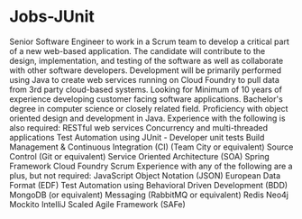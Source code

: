 # Jobs-JUnit
Senior Software Engineer to work in a Scrum team to develop a critical part of a new web-based application. 
The candidate will contribute to the design, implementation, and testing of the software as well as collaborate with other software developers. Development will be primarily performed using Java to create web services running on Cloud Foundry to pull data from 3rd party cloud-based systems.   Looking for  Minimum of 10 years of experience developing customer facing software applications.  Bachelor's degree in computer science or closely related field.  Proficiency with object oriented design and development in Java.  Experience with the following is also required:  RESTful web services  Concurrency and multi-threaded applications  Test Automation using JUnit - Developer unit tests  Build Management &amp; Continuous Integration (CI) (Team City or equivalent)  Source Control (Git or equivalent)  Service Oriented Architecture (SOA)  Spring Framework  Cloud Foundry  Scrum   Experience with any of the following are a plus, but not required:  JavaScript Object Notation (JSON)  European Data Format (EDF)  Test Automation using Behavioral Driven Development (BDD)  MongoDB (or equivalent)  Messaging (RabbitMQ or equivalent)  Redis  Neo4j  Mockito  IntelliJ  Scaled Agile Framework (SAFe)
